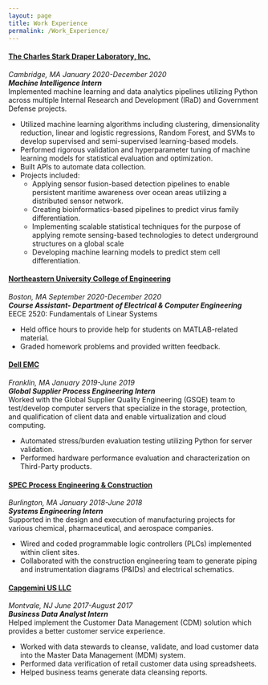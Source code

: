```yaml
---
layout: page
title: Work Experience 
permalink: /Work_Experience/
---
```

#### [The Charles Stark Draper Laboratory, Inc.](https://www.draper.com/)
_Cambridge, MA_ _January 2020-December 2020_                        
***Machine Intelligence Intern***<br/>
Implemented machine learning and data analytics pipelines utilizing Python across multiple Internal Research 
and Development (IRaD) and Government Defense projects.
- Utilized machine learning algorithms including clustering, dimensionality reduction, linear and logistic regressions, 
Random Forest, and SVMs to develop supervised and semi-supervised learning-based models.
- Performed rigorous validation and hyperparameter tuning of machine learning models for statistical evaluation 
and optimization.
- Built APIs to automate data collection. 
- Projects included:
    - Applying sensor fusion-based detection pipelines to enable persistent maritime awareness over 
    ocean areas utilizing a distributed sensor network. 
    - Creating bioinformatics-based pipelines to predict virus family differentiation.
    - Implementing scalable statistical techniques for the purpose of applying remote sensing-based 
    technologies to detect underground structures on a global scale
    - Developing machine learning models to predict stem cell differentiation.
 
#### [Northeastern University College of Engineering](https://coe.northeastern.edu/) 
_Boston, MA_ _September 2020-December 2020_                 
***Course Assistant- Department of Electrical & Computer Engineering***<br/>
EECE 2520: Fundamentals of Linear Systems 
- Held office hours to provide help for students on MATLAB-related material. 
- Graded homework problems and provided written feedback. 

#### [Dell EMC](https://www.delltechnologies.com/en-us/index.htm) 
_Franklin, MA_ _January 2019-June 2019_                 
***Global Supplier Process Engineering Intern***<br/>
Worked with the Global Supplier Quality Engineering (GSQE) team to test/develop computer servers that 
specialize in the storage, protection, and qualification of client data and enable virtualization and cloud computing.
- Automated stress/burden evaluation testing utilizing Python for server validation.
- Performed hardware performance evaluation and characterization on Third-Party products. 

#### [SPEC Process Engineering & Construction](https://www.spec-eng.com/) 
_Burlington, MA_ _January 2018-June 2018_                 
***Systems Engineering Intern***<br/>
Supported in the design and execution of manufacturing projects for various chemical, pharmaceutical, 
and aerospace companies.
- Wired and coded programmable logic controllers (PLCs) implemented within client sites.
- Collaborated with the construction engineering team to generate piping and instrumentation diagrams (P&IDs) 
and electrical schematics.

#### [Capgemini US LLC](https://www.capgemini.com/us-en/) 
_Montvale, NJ_ _June 2017-August 2017_                 
***Business Data Analyst Intern***<br/>
Helped implement the Customer Data Management (CDM) solution which provides a better customer service experience. 
- Worked with data stewards to cleanse, validate, and load customer data into the Master Data Management (MDM) system.
- Performed data verification of retail customer data using spreadsheets.
- Helped business teams generate data cleansing reports.
